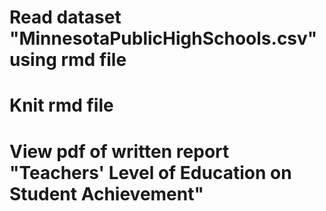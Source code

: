 # Read dataset "MinnesotaPublicHighSchools.csv" using rmd file
# Knit rmd file
# View pdf of written report "Teachers' Level of Education on Student Achievement"
